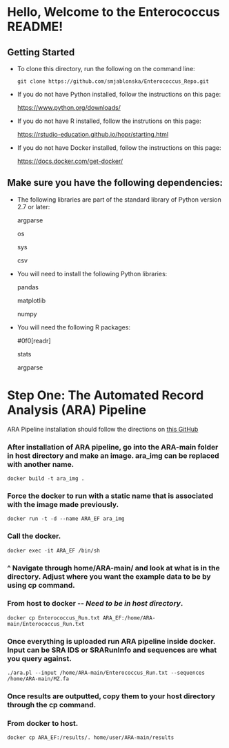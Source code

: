 # Hello, Welcome to the Enterococcus README!

## Getting Started

* To clone this directory, run the following on the command line:

    `git clone https://github.com/smjablonska/Enterococcus_Repo.git`

* If you do not have Python installed, follow the instructions on this page:

    https://www.python.org/downloads/

* If you do not have R installed, follow the instrutions on this page:

    https://rstudio-education.github.io/hopr/starting.html

* If you do not have Docker installed, follow the instructions on this page:

    https://docs.docker.com/get-docker/

## Make sure you have the following dependencies:

* The following libraries are part of the standard library of Python version 2.7 or later:

    argparse
    
    os

    sys

    csv

* You will need to install the following Python libraries:

    pandas

    matplotlib

    numpy

* You will need the following R packages:

    #0f0[readr]

    stats

    argparse


# Step One: The Automated Record Analysis (ARA) Pipeline

ARA Pipeline installation should follow the directions on [this GitHub](https://github.com/maurya-anand/ARA/tree/main)

### After installation of ARA pipeline, go into the ARA-main folder in host directory and make an image. ara_img can be replaced with another name.  

```docker build -t ara_img . ```

### Force the docker to run with a static name that is associated with the image made previously. 

```docker run -t -d --name ARA_EF ara_img```

### Call the docker. 
```docker exec -it ARA_EF /bin/sh```

### ^ Navigate through home/ARA-main/ and look at what is in the directory. Adjust where you want the example data to be by using cp command. 

### From host to docker -- *Need to be in host directory*. 
```docker cp Enterococcus_Run.txt ARA_EF:/home/ARA-main/Enterococcus_Run.txt```

### Once everything is uploaded run ARA pipeline inside docker. Input can be SRA IDS or SRARunInfo and sequences are what you query against. 
```./ara.pl --input /home/ARA-main/Enterococcus_Run.txt --sequences /home/ARA-main/MZ.fa```

### Once results are outputted, copy them to your host directory through the cp command. 

### From docker to host.
```docker cp ARA_EF:/results/. home/user/ARA-main/results```
